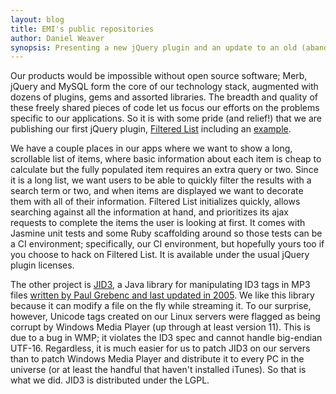 ```yaml
---
layout: blog
title: EMI's public repositories
author: Daniel Weaver
synopsis: Presenting a new jQuery plugin and an update to an old (abandoned?) Java ID3 library
---
```


Our products would be impossible without open source software; Merb, jQuery and MySQL form the core of
our technology stack, augmented with dozens of plugins, gems and assorted libraries. The breadth and
quality of these freely shared pieces of code let us focus our efforts on the problems specific to our
applications. So it is with some pride (and relief!) that we are publishing our first jQuery plugin,
[Filtered List](https://github.com/emi/filtered_list) including an
[example](http://emi.github.com/filtered_list).

We have a couple places in our apps where we want to show a long, scrollable list of items, where
basic information about each item is cheap to calculate but the fully populated item requires an extra
query or two. Since it is a long list, we want users to be able to quickly filter the results with a
search term or two, and when items are displayed we want to decorate them with all of their
information. Filtered List initializes quickly, allows searching against all the information at hand,
and prioritizes its ajax requests to complete the items the user is looking at first. It comes with
Jasmine unit tests and some Ruby scaffolding around so those tests can be a CI environment;
specifically, our CI environment, but hopefully yours too if you choose to hack on Filtered List. It
is available under the usual jQuery plugin licenses.

The other project is [JID3](https://github.com/emi/jid3), a Java library for manipulating ID3 tags in
MP3 files [written by Paul Grebenc and last updated in 2005](http://jid3.blinkenlights.org/). We like
this library because it can modify a file on the fly while streaming it. To our surprise, however,
Unicode tags created on our Linux servers were flagged as being corrupt by Windows Media Player (up
through at least version 11). This is due to a bug in WMP; it violates the ID3 spec and cannot handle
big-endian UTF-16. Regardless, it is much easier for us to patch JID3 on our servers than to patch
Windows Media Player and distribute it to every PC in the universe (or at least the handful that
haven't installed iTunes). So that is what we did. JID3 is distributed under the LGPL.
